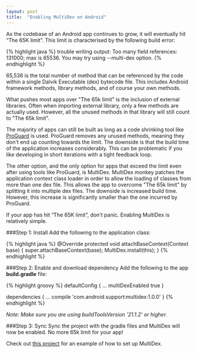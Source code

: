 ```yaml
---
layout: post
title:  "Enabling MultiDex on Android"
---
```


As the codebase of an Android app continues to grow, it will eventually hit “The 65K limit”. This limit is characterised by the following build error:

{% highlight java %}
trouble writing output:
Too many field references: 131000; max is 65536.
You may try using --multi-dex option.
{% endhighlight %}

<!--more-->

65,536 is the total number of method that can be referenced by the code within a single Dalvik Executable (dex) bytecode file. This includes Android framework methods, library methods, and of course your own methods.

What pushes most apps over "The 65k limit" is the inclusion of external libraries. Often when importing external library, only a few methods are actually used. However, all the unused methods in that library will still count to "The 65k limit".

The majority of apps can still be built as long as a code shrinking tool like [ProGuard] is used. ProGuard removes any unused methods, meaning they don't end up counting towards the limit. The downside is that the build time of the application increases considerably. This can be problematic if you like developing in short iterations with a tight feedback loop.

The other option, and the only option for apps that exceed the limit even after using tools like ProGuard, is MultiDex. MultiDex monkey patches the application context class loader in order to allow the loading of classes from more than one dex file. This allows the app to overcome "The 65k limit" by splitting it into multiple dex files. The downside is increased build time. However, this increase is significantly smaller than the one incurred by ProGuard.

If your app has hit “The 65K limit”, don't panic. Enabling MultiDex is relatively simple.

###Step 1: Install
Add the following to the application class:

{% highlight java %}
@Override
protected void attachBaseContext(Context base) {
    super.attachBaseContext(base);
    MultiDex.install(this);
}
{% endhighlight %}

###Step 2: Enable and download dependency
Add the following to the app **build.gradle** file:

{% highlight groovy %}
defaultConfig {
    ...
    multiDexEnabled true
}

dependencies {
    ...
    compile 'com.android.support:multidex:1.0.0'
}
{% endhighlight %}

*Note: Make sure you are using buildToolsVersion '21.1.2' or higher.*

###Step 3: Sync
Sync the project with the gradle files and MultiDex will now be enabled. No more 65k limit for your app!

Check out [this project] for an example of how to set up MultiDex.

[ProGuard]: http://proguard.sourceforge.net/
[this project]: https://github.com/andersmurphy/chain/commit/4462327da5849f6ac7c4a41e290d84dc6f016b21
